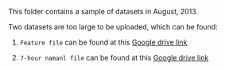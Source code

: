This folder contains a sample of datasets in August, 2013.

Two datasets are too large to be uploaded, which can be found:

1. ```Feature file``` can be found at this [Google drive link](https://drive.google.com/file/d/1SdALBOmMOOgPgZ3zVXa27BjULNmSb9VW/view?usp=sharing)

2. ```7-hour namanl file``` can be found at this [Google drive link](https://drive.google.com/file/d/1ZvBc7uzQ3OY0gntLzSlB3JI6PFM8tAzS/view?usp=sharing)
